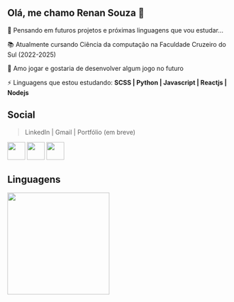 ## Olá, me chamo Renan Souza 👋

🤔 Pensando em futuros projetos e próximas linguagens que vou estudar...
    
📚 Atualmente cursando Ciência da computação na Faculdade Cruzeiro do Sul (2022-2025)
    
👾 Amo jogar e gostaria de desenvolver algum jogo no futuro
    
⚡ Linguagens que estou estudando: <strong>SCSS | Python | Javascript | Reactjs | Nodejs</strong>

## Social
>LinkedIn | Gmail | Portfólio (em breve)
<div justify="center">
  <a href="https://www.linkedin.com/in/renan-souza-039574236/" target="_blank"><img width="40px" heigh="40px" src="https://img.icons8.com/color/48/000000/linkedin.png"/></a>
  <a href="mailto:renansouza.sm@gmail.com" target="_blank"><img width="40px" heigh="40px" src="https://img.icons8.com/color/48/000000/google-plus--v1.png" target="_blank"></a>
  <a href="https://www.linkedin.com/in/renan-souza-039574236/" target="_blank"><img width="40px" heigh="40px" src="https://user-images.githubusercontent.com/101893896/171057609-c78c7c77-27ab-47ae-ad58-e3533d00af3e.svg"/></a>
</div>

## Linguagens
<img src="https://github-readme-stats.vercel.app/api/top-langs/?username=RenanSouz&layout=compact&langs_count=16&theme=tokyonight" height="230px"/>

<!--
<a href="https://discord.com/channels/Renan#7312" target="_blank"><img width="40px" heigh="40px" src="https://img.icons8.com/color/48/000000/discord-logo.png"/></a>
